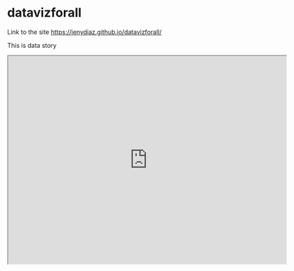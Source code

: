 # datavizforall
Link to the site
https://jenydiaz.github.io/datavizforall/

This is data story

<iframe src="https://www.google.com/maps/d/u/0/embed?mid=1LAT2M302vavQRiHzCEkpH2qPoxTXyqnF" width="640" height="480"></iframe>
